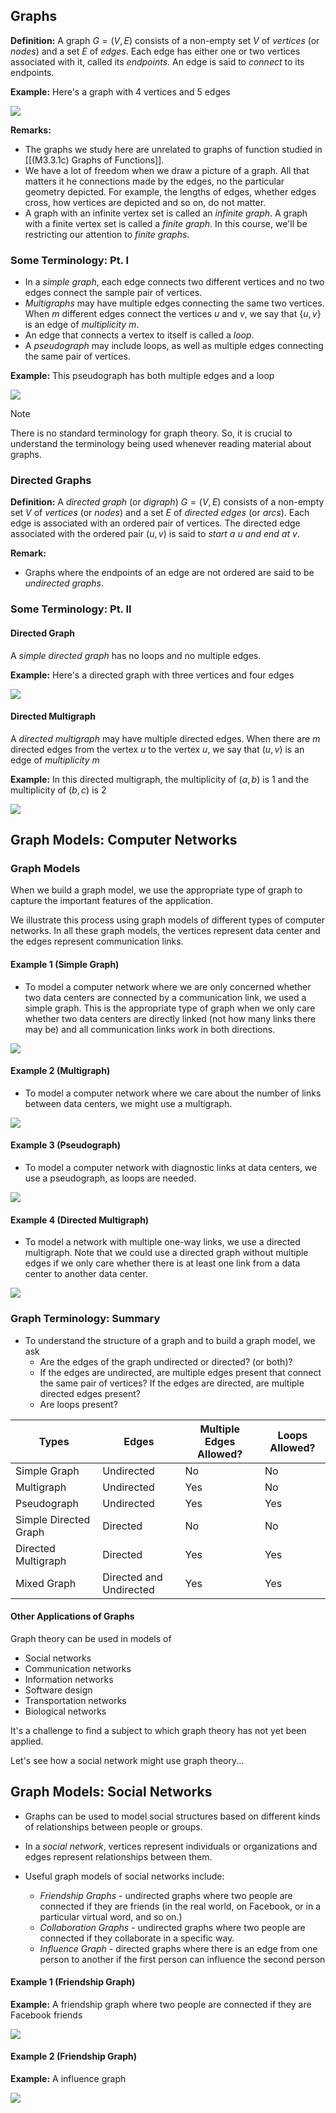 ## Graphs

**Definition:** A graph $G=(V,E)$ consists of a non-empty set $V$ of _vertices_ (or _nodes_) and a set $E$ of _edges_. Each edge has either one or two vertices associated with it, called its _endpoints_. An edge is said to _connect_ to its endpoints.

**Example:** Here's a graph with 4 vertices and 5 edges

![](./Resources/example_graph_4V5E.png)

**Remarks:**
- The graphs we study here are unrelated to graphs of function studied in [[(M3.3.1c) Graphs of Functions]].
- We have a lot of freedom when we draw a picture of a graph. All that matters it he connections made by the edges, no the particular geometry depicted. For example, the lengths of edges, whether edges cross, how vertices are depicted and so on, do not matter.
- A graph with an infinite vertex set is called an _infinite graph_. A graph with a finite vertex set is called a _finite graph_. In this course, we'll be restricting our attention to _finite graphs_.

### Some Terminology: Pt. I

- In a _simple graph_, each edge connects two different vertices and no two edges connect the sample pair of vertices.
- _Multigraphs_ may have multiple edges connecting the same two vertices. When $m$ different edges connect the vertices $u$ and $v$, we say that $\{u,v\}$ is an edge of _multiplicity $m$_.
- An edge that connects a vertex to itself is called a _loop_.
- A _pseudograph_ may include loops, as well as multiple edges connecting the same pair of vertices.

**Example:** This pseudograph has both multiple edges and a loop

![](./Resources/example_pseudograph_edges_and_loop.png)

> [!note]
> 
> There is no standard terminology for graph theory. So, it is crucial to understand the terminology being used whenever reading material about graphs.

### Directed Graphs

**Definition:** A _directed graph_ (or _digraph_) $G=(V,E)$ consists of a non-empty set $V$ of _vertices_ (or _nodes_) and a set $E$ of _directed edges_ (or _arcs_). Each edge is associated with an ordered pair of vertices. The directed edge associated with the ordered pair $(u,v)$ is said to _start a u and end at v_.

**Remark:**
- Graphs where the endpoints of an edge are not ordered are said to be _undirected graphs_.

### Some Terminology: Pt. II

#### Directed Graph

A _simple directed graph_ has no loops and no multiple edges.

**Example:** Here's a directed graph with three vertices and four edges

![](./Resources/example_directed_graph_3V4E.png)

#### Directed Multigraph

A _directed multigraph_ may have multiple directed edges. When there are $m$ directed edges from the vertex $u$ to the vertex $u$, we say that $(u,v)$ is an edge of _multiplicity $m$_

**Example:** In this directed multigraph, the multiplicity of $(a,b)$ is $1$ and the multiplicity of $(b,c)$ is $2$

![](./Resources/example_directed_multigraph_ab1_bc2.png)

## Graph Models: Computer Networks

### Graph Models

When we build a graph model, we use the appropriate type of graph to capture the important features of the application.

We illustrate this process using graph models of different types of computer networks. In all these graph models, the vertices represent data center and the edges represent communication links.

#### Example 1 (Simple Graph)

- To model a computer network where we are only concerned whether two data centers are connected by a communication link, we used a simple graph. This is the appropriate type of graph when we only care whether two data centers are directly linked (not how many links there may be) and all communication links work in both directions.

![](./Resources/example_graph_model_computer_network.png)

#### Example 2 (Multigraph)

- To model a computer network where we care about the number of links between data centers, we might use a multigraph.

![](./Resources/example_multigraph_model_computer_network.png)

#### Example 3 (Pseudograph)

- To model a computer network with diagnostic links at data centers, we use a pseudograph, as loops are needed.

![](./Resources/example_pseudograph_model_computer_network.png)

#### Example 4 (Directed Multigraph)

- To model a network with multiple one-way links, we use a directed multigraph. Note that we could use a directed graph without multiple edges if we only care whether there is at least one link from a data center to another data center.

![](./Resources/example_directed_multigraph_model_computer_network.png)

### Graph Terminology: Summary

- To understand the structure of a graph and to build a graph model, we ask
  - Are the edges of the graph undirected or directed? (or both)?
  - If the edges are undirected, are multiple edges present that connect the same pair of vertices? If the edges are directed, are multiple directed edges present?
  - Are loops present?

| Types                 | Edges                   | Multiple Edges Allowed? | Loops Allowed? |
| --------------------- | ----------------------- | ----------------------- | -------------- |
| Simple Graph          | Undirected              | No                      | No             |
| Multigraph            | Undirected              | Yes                     | No             |
| Pseudograph           | Undirected              | Yes                     | Yes            |
| Simple Directed Graph | Directed                | No                      | No             |
| Directed Multigraph   | Directed                | Yes                     | Yes            |
| Mixed Graph           | Directed and Undirected | Yes                     | Yes            |

#### Other Applications of Graphs

Graph theory can be used in models of
- Social networks
- Communication networks
- Information networks
- Software design
- Transportation networks
- Biological networks

It's a challenge to find a subject to which graph theory has not yet been applied.

Let's see how a social network might use graph theory...

## Graph Models: Social Networks

- Graphs can be used to model social structures based on different kinds of relationships between people or groups.

- In a _social network_, vertices represent individuals or organizations and edges represent relationships between them.

- Useful graph models of social networks include:
  - _Friendship Graphs_ - undirected graphs where two people are connected if they are friends (in the real world, on Facebook, or in a particular virtual word, and so on.)
  - _Collaboration Graphs_ - undirected graphs where two people are connected if they collaborate in a specific way.
  - _Influence Graph_ - directed graphs where there is an edge from one person to another if the first person can influence the second person

#### Example 1 (Friendship Graph)

**Example:** A friendship graph where two people are connected if they are Facebook friends

![](./Resources/example_friendship_graph_model_social_network.png)

#### Example 2 (Friendship Graph)

**Example:** A influence graph

![](./Resources/example_influence_graph_model_social_network.png)
